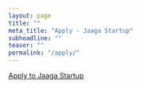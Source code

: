 ```yaml
---
layout: page
title: ""
meta_title: "Apply - Jaaga Startup"
subheadline: ""
teaser: ""
permalink: "/apply/"
---
```


<!-- BEGIN Podio web form -->
<script src="https://podio.com/webforms/15849774/1063933.js"></script>
<script type="text/javascript">
  _podioWebForm.render("1063933")
</script>
<noscript>
  <a href="https://podio.com/webforms/15849774/1063933" target="_blank">Apply to Jaaga Startup</a>
</noscript>
<!-- END Podio web form -->
